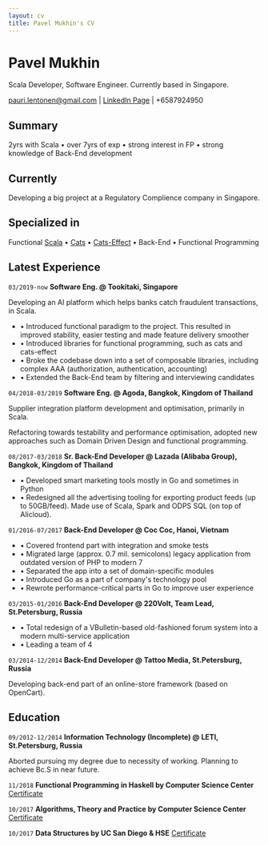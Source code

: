 ```yaml
---
layout: cv
title: Pavel Mukhin's CV
---
```

# Pavel Mukhin
Scala Developer, Software Engineer. Currently based in Singapore.

<div id="webaddress">
<a href="pauri.lentonen@gmail.com">pauri.lentonen@gmail.com</a> | <a href="https://www.linkedin.com/in/pavel-mukhin/">LinkedIn Page</a> | +6587924950
</div>

## Summary
2yrs with Scala • over 7yrs of exp • strong interest in FP • strong knowledge of Back-End development

## Currently

Developing a big project at a Regulatory Complience company in Singapore.

## Specialized in

Functional [Scala](https://www.scala-lang.org/) • [Cats](https://typelevel.org/cats/) • [Cats-Effect](https://typelevel.org/cats-effect/) • Back-End • Functional Programming

## Latest Experience
`03/2019-now`
__Software Eng. @ Tookitaki, Singapore__

Developing an AI platform which helps banks catch fraudulent transactions, in Scala.

* • Introduced functional paradigm to the project. This resulted in improved stability, easier testing and made feature delivery smoother
* • Introduced libraries for functional programming, such as cats and cats-effect
* • Broke the codebase down into a set of composable libraries, including complex AAA (authorization, authentication, accounting)
* • Extended the Back-End team by filtering and interviewing candidates

`04/2018-03/2019`
__Software Eng. @ Agoda, Bangkok, Kingdom of Thailand__

Supplier integration platform development and optimisation, primarily in Scala.

Refactoring towards testability and performance optimisation, adopted new approaches such as Domain Driven Design and functional programming.

`08/2017-03/2018`
__Sr. Back-End Developer @ Lazada (Alibaba Group), Bangkok, Kingdom of Thailand__

* • Developed smart marketing tools mostly in Go and sometimes in Python
* • Redesigned all the advertising tooling for exporting product feeds (up to 50GB/feed). Made use of Scala, Spark and ODPS SQL (on top of Alicloud).

`01/2016-07/2017`
__Back-End Developer @ Coc Coc, Hanoi, Vietnam__

- • Covered frontend part with integration and smoke tests
- • Migrated large (approx. 0.7 mil. semicolons) legacy application from outdated version of PHP to modern 7
- • Separated the app into a set of domain-specific modules
- • Introduced Go as a part of company's technology pool
- • Rewrote performance-critical parts in Go to improve user experience

`03/2015-01/2016`
__Back-End Developer @ 220Volt, Team Lead, St.Petersburg, Russia__

- • Total redesign of a VBulletin-based old-fashioned forum system into a modern multi-service application
- • Leading a team of 4

`03/2014-12/2014`
__Back-End Developer @ Tattoo Media, St.Petersburg, Russia__

Developing back-end part of an online-store framework (based on OpenCart). 

## Education
`09/2012-12/2014`
__Information Technology (Incomplete) @ LETI, St.Petersburg, Russia__

Aborted pursuing my degree due to necessity of working. Planning to achieve Bc.S in near future.

`11/2018`
__Functional Programming in Haskell by Computer Science Center__
[Certificate](https://stepik.org/cert/194825)

`10/2017`
__Algorithms, Theory and Practice by Computer Science Center__
[Certificate](https://stepik.org/cert/73488)

`10/2017`
__Data Structures by UC San Diego & HSE__
[Certificate](https://www.coursera.org/account/accomplishments/certificate/QLRWNYP3K6AZ)


<!-- ### Footer 
Last updated: November 2019 -->


